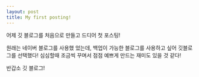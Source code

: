 ```yaml
---
layout: post
title: My first posting!
---
```


어제 깃 블로그를 처음으로 만들고 드디어 첫 포스팅!

원래는 네이버 블로그를 사용했 었는데, 백업이 가능한 블로그를 사용하고 싶어 깃블로그를 선택했다! 심심할때 조금씩 꾸며서 점점 예쁘게 만드는 재미도 있을 것 같다!

반갑소 깃 블로그!